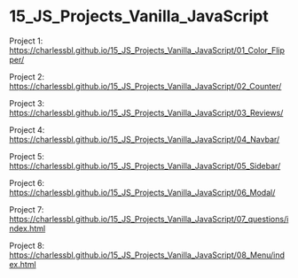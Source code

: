 # 15_JS_Projects_Vanilla_JavaScript


Project 1: https://charlessbl.github.io/15_JS_Projects_Vanilla_JavaScript/01_Color_Flipper/

Project 2: https://charlessbl.github.io/15_JS_Projects_Vanilla_JavaScript/02_Counter/

Project 3: https://charlessbl.github.io/15_JS_Projects_Vanilla_JavaScript/03_Reviews/

Project 4: https://charlessbl.github.io/15_JS_Projects_Vanilla_JavaScript/04_Navbar/

Project 5: https://charlessbl.github.io/15_JS_Projects_Vanilla_JavaScript/05_Sidebar/

Project 6: https://charlessbl.github.io/15_JS_Projects_Vanilla_JavaScript/06_Modal/

Project 7: https://charlessbl.github.io/15_JS_Projects_Vanilla_JavaScript/07_questions/index.html

Project 8: https://charlessbl.github.io/15_JS_Projects_Vanilla_JavaScript/08_Menu/index.html
